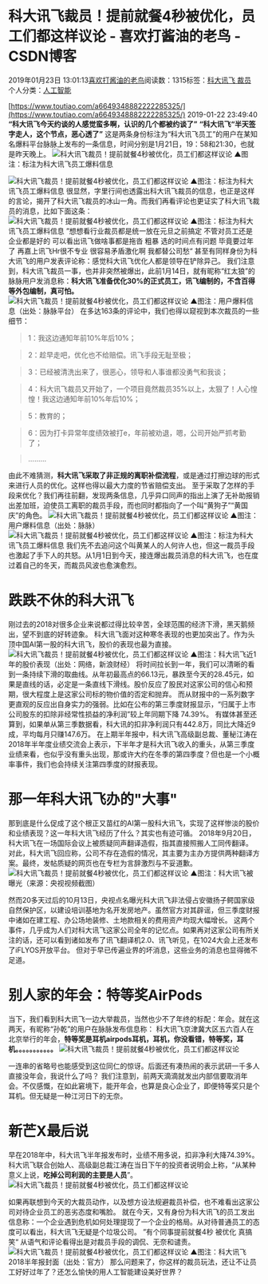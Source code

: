
# 科大讯飞裁员！提前就餐4秒被优化，员工们都这样议论 - 喜欢打酱油的老鸟 - CSDN博客


2019年01月23日 13:01:13[喜欢打酱油的老鸟](https://me.csdn.net/weixin_42137700)阅读数：1315标签：[科大讯飞																](https://so.csdn.net/so/search/s.do?q=科大讯飞&t=blog)[裁员																](https://so.csdn.net/so/search/s.do?q=裁员&t=blog)[
							](https://so.csdn.net/so/search/s.do?q=科大讯飞&t=blog)个人分类：[人工智能																](https://blog.csdn.net/weixin_42137700/article/category/7820233)


[https://www.toutiao.com/a6649348882222285325/](https://www.toutiao.com/a6649348882222285325/)
2019-01-22 23:49:40
**“科大讯飞今天约谈的人感觉蛮多啊，认识的几个都被约谈了”**
**“科大讯飞“半天签字走人，这个节点，恶心透了”**
这是两条身份标注为“科大讯飞员工”的用户在某知名爆料平台脉脉上发布的一条信息，时间分别是1月21日，19：58和21:30，也就是昨天晚上。
![科大讯飞裁员！提前就餐4秒被优化，员工们都这样议论](http://p9.pstatp.com/large/pgc-image/541cefe09a834ad49f348d879c49191d)
▲图注：标注为科大讯飞员工爆料信息

![科大讯飞裁员！提前就餐4秒被优化，员工们都这样议论](http://p1.pstatp.com/large/pgc-image/d429e5359a974ba88c2e66e858c11cb0)
▲图注：标注为科大讯飞员工爆料信息
很显然，字里行间也透露出科大讯飞裁员的信息，也正是这样的言论，揭开了科大讯飞裁员的冰山一角。而我们再看评论也更证实了科大讯飞裁员的消息，比如下面这条：
![科大讯飞裁员！提前就餐4秒被优化，员工们都这样议论](http://p3.pstatp.com/large/pgc-image/a446660266a046cc8aa442d95f269dcb)
▲图注：标注为科大讯飞员工爆料信息
”想想看行业裁员都是统一放在元旦之前搞定 不管对员工还是企业都是好的 可以看出讯飞做啥事都是拖沓 粗暴 选的时间点有问题 毕竟要过年了 再嘉上讯飞Hr很不专业 很容易矛盾激化啊 我都替公司愁“
甚至有同样身份为科大讯飞的用户发表评论称：感觉科大讯飞优化人都是领导在铲除异己。
我们注意到，科大讯飞裁员一事，也并非突然被爆出，此前1月14日，就有昵称“红太狼”的脉脉用户发消息称：**科大讯飞准备优化30%的正式员工，讯飞编制的，不含百得等外包编制，真可怕。**
![科大讯飞裁员！提前就餐4秒被优化，员工们都这样议论](http://p9.pstatp.com/large/pgc-image/83055ca72dcf4535bce2ccc5a45de66b)
▲图注：用户爆料信息（出处：脉脉平台）
在多达163条的评论中，我们也得以窥视到本次裁员的一些细节：
> 1：我这边通知年前10%年后10%；

> 2：趁早走吧，优化也不给赔偿。讯飞手段无耻至极；

> 3：已经被清洗出来了，很恶心，领导和人事谁都没勇气和我谈；

> 4：科大讯飞裁员又开始了，一个项目竟然裁员35%以上，太狠了！人心惶惶！我这边通知年前10%年后10%；

> 5：教育的；

> 6：因为打卡异常年度绩效被打e，年前被劝退，嗯，公司开始严抓考勤了；

> .........

由此不难猜测，**科大讯飞采取了非正规的离职补偿流程**，或是通过打擦边球的形式来进行人员的优化。这样也得以最大力度的节省赔偿支出。
至于采取了怎样的手段来优化？我们再往前翻，发现两条信息，几乎异口同声的指出上演了无补助报销出差加班，迫使员工离职的裁员手段，而也同时都指向了一个叫“黄狗子”“黄国庆”的角色。
![科大讯飞裁员！提前就餐4秒被优化，员工们都这样议论](http://p1.pstatp.com/large/pgc-image/5706e39cec11410f97813a1ad6cb4b72)
▲图注：用户爆料信息（出处：脉脉）
![科大讯飞裁员！提前就餐4秒被优化，员工们都这样议论](http://p3.pstatp.com/large/pgc-image/c322aeecebbc4922abc4f534e1531e56)
▲图注：标注为科大讯飞员工爆料信息
我们先不去追问这个叫黄某人的人何许人也，但这一裁员手段也激起了手下人的共怒。从1月1日到今天，接连爆出裁员消息的科大讯飞，也在度过着自己的冬天，而裁员风波也愈演愈烈。
# 跌跌不休的科大讯飞
刚过去的2018对很多企业来说都过得比较辛苦，全球范围的经济下滑，黑天鹅频出，望不到底的好转迹象。
科大讯飞面对这种寒冬表现的也更加突出了。作为头顶中国AI第一股的科大讯飞，股价的表现也最为直接。
![科大讯飞裁员！提前就餐4秒被优化，员工们都这样议论](http://p3.pstatp.com/large/pgc-image/273deb7385dd4dc79300db4e465c5ebd)
▲图注：科大讯飞近1年的股价表现（出处：网络，新浪财经）
将时间拉长到一年，我们可以清晰的看到一条持续下滑的取曲线。从年初最高点的66.13元，暴跌至今天的28.45元，如果是直线的话，必定是一条直线下滑线。股价反应了股民对这家公司的信心和预期，很大程度上是这家公司标的物价值的否定和抛弃。
而从财报中的一系列数字更直观的反应出自身实力的强弱。比如在公布的第三季度财报显示，“归属于上市公司股东的扣除非经常性损益的净利润”较上年同期下降 74.39%。
有媒体甚至还算到，如果单从第三季数据看，科大讯的扣非净利润只有442.8万，同比大降近9成，平均每月只赚147.6万。
在上期半年报中，科大讯飞高级副总裁、董秘江涛在2018年半年度业绩交流会上表示，下半年才是科大讯飞收入的重头，从第三季度业绩来看，也似乎没有重头出现，那或许大约在冬季的第四季度？但也是一个小概率事件，我们也会持续关注第四季度的财报表现。
# 那一年科大讯飞办的"大事"
那到底是什么促成了这个根正又苗红的AI第一股科大讯飞，实现了这样惨淡的股价和业绩表现？这一年科大讯飞经历了什么？其实也有迹可循。
2018年9月20日，科大讯飞在一场国际会议上被质疑同声翻译造假，指其直接照搬人工同传翻译。
对此，科大讯飞回应称，公司不存在造假的情况，其主要为主办方提供两种翻译方案。最终，发帖质疑的网页也在专栏为言辞激烈与不妥道歉。
![科大讯飞裁员！提前就餐4秒被优化，员工们都这样议论](http://p1.pstatp.com/large/pgc-image/97425e0963be4795b9880c7571bf426d)
▲图注：科大讯飞被曝光（来源：央视视频截图）

然而20多天过后的10月13日，央视点名曝光科大讯飞非法侵占安徽扬子鳄国家级自然保护区，以建设培训基地为名开发房地产。虽然官方对其辟谣，但三季度财报中诸如在建工程、办公场地装修、土地款相关的费用资产均现大幅增长。
这两个事件，几乎成为人们对科大讯飞这家公司全年的记忆点。如果再对这家公司有所关注的话，还可以看到诸如发布了讯飞翻译机2.0、讯飞听见，在1024大会上还发布了iFLYOS开放平台。
但对于早已传遍业界的坏消息，这些业务的消息也显得微不足道。
# 别人家的年会：特等奖AirPods
当下，我们看到科大讯飞一边大举裁员，当然也少不了年终的标配：年会。就在这两天，有昵称“孙乾”的用户在脉脉发布信息称：
科大讯飞京津冀大区五六百人在北京举行的年会，**特等奖是耳机airpods耳机，耳机，你没看错，特等奖，耳机。。。。。。。。。。。**
![科大讯飞裁员！提前就餐4秒被优化，员工们都这样议论](http://p1.pstatp.com/large/pgc-image/ef532e42dd25448498933f31358311da)

一连串的省略号也能感受到这位同仁的惊讶。后面还有凑热闹的表示武研一千多人直接没年会，我说什么了吗？
我们注意到，前两天滴滴就发出内部信要取消年会。不仅感慨，在如此窘境下，能开年会，也算是良心企业了，即便特等奖只是个耳机。但无疑是一种江河日下的无奈。
# 新芒X最后说
早在2018年中，科大讯飞半年报发布时，业绩不用多说，扣非净利大降74.39%。科大讯飞联合创始人、高级副总裁江涛在当日下午的投资者说明会上称，“从某种意义上说，**吃掉公司利润的主要是人员**”。
![科大讯飞裁员！提前就餐4秒被优化，员工们都这样议论](http://p1.pstatp.com/large/pgc-image/3490de53b774434ab18a5315c514a2e9)

如果再联想到今天的大裁员动作，以及想方设法规避裁员补偿，也不难看出这家公司对待企业员工的恶劣态度和嘴脸。
就在今天，又有身份为科大讯飞的员工发出信息称：一个企业遇到危机如何处理提现了一个企业的格局。从对待普通员工的态度可以看出，科大讯飞无疑是个垃圾公司。
”有个同事提前就餐4秒 被优化 真搞笑“
从语气和评论看得出是对裁员手段的调侃、无奈和谴责。
![科大讯飞裁员！提前就餐4秒被优化，员工们都这样议论](http://p3.pstatp.com/large/pgc-image/8ac204743cf94324bef70db334b836ac)
▲图注：科大讯飞2018半年报封面（出处：官方）
那么问题来了，你这样的裁员玩法，还让不让员工好好过年了？还怎么愉快的用人工智能建设美好世界？

